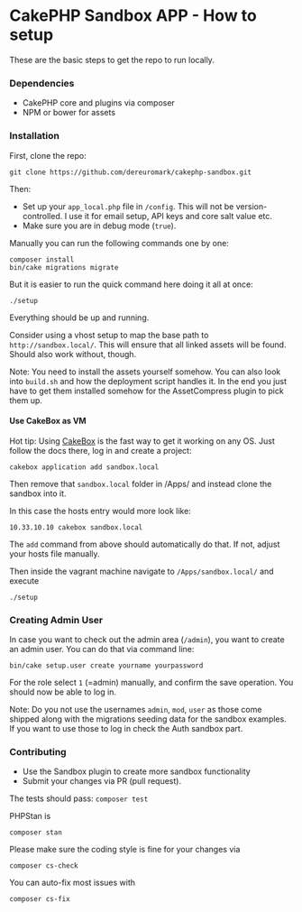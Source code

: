 # CakePHP Sandbox APP - How to setup

These are the basic steps to get the repo to run locally.

### Dependencies

* CakePHP core and plugins via composer
* NPM or bower for assets

### Installation

First, clone the repo:
```
git clone https://github.com/dereuromark/cakephp-sandbox.git
```

Then:

* Set up your `app_local.php` file in `/config`.
This will not be version-controlled. I use it for email setup, API keys and core salt value etc.
* Make sure you are in debug mode (`true`).

Manually you can run the following commands one by one:

```
composer install
bin/cake migrations migrate
```

But it is easier to run the quick command here doing it all at once:
```
./setup
```
Everything should be up and running.

Consider using a vhost setup to map the base path to `http://sandbox.local/`.
This will ensure that all linked assets will be found. Should also work without, though.

Note: You need to install the assets yourself somehow. You can also look into `build.sh` and how the deployment script handles it.
In the end you just have to get them installed somehow for the AssetCompress plugin to pick them up.

#### Use CakeBox as VM
Hot tip: Using [CakeBox](https://github.com/alt3/cakebox) is the fast way to get it working on any OS.
Just follow the docs there, log in and create a project:
```
cakebox application add sandbox.local
```
Then remove that `sandbox.local` folder in /Apps/ and instead clone the sandbox into it.

In this case the hosts entry would more look like:
```
10.33.10.10 cakebox sandbox.local
```
The `add` command from above should automatically do that. If not, adjust your hosts file manually.

Then inside the vagrant machine navigate to `/Apps/sandbox.local/` and execute
```
./setup
```

### Creating Admin User
In case you want to check out the admin area (`/admin`), you want to create an admin user.
You can do that via command line:
```
bin/cake setup.user create yourname yourpassword
```

For the role select `1` (=admin) manually, and confirm the save operation. You should now be able to log in.

Note: Do you not use the usernames `admin`, `mod`, `user` as those come shipped along with the migrations seeding data for the sandbox examples.
If you want to use those to log in check the Auth sandbox part.

### Contributing

* Use the Sandbox plugin to create more sandbox functionality
* Submit your changes via PR (pull request).

The tests should pass: `composer test`

PHPStan is
```
composer stan
```

Please make sure the coding style is fine for your changes via
```
composer cs-check
```
You can auto-fix most issues with
```
composer cs-fix
```
